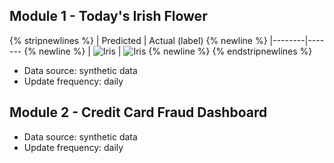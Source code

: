 
## Module 1 - Today's Irish Flower 

{% stripnewlines %}
| Predicted | Actual (label) {% newline %}
|--------|------- {% newline %}
| ![Iris](https://raw.githubusercontent.com/featurestoreorg/serverless-ml-course/main/src/01-module/latest_iris.png) | ![Iris](https://raw.githubusercontent.com/featurestoreorg/serverless-ml-course/main/src/01-module/actual_iris.png) {% newline %}
{% endstripnewlines %}

 * Data source: synthetic data
 * Update frequency: daily



## Module 2 - Credit Card Fraud Dashboard


 * Data source: synthetic data
 * Update frequency: daily

